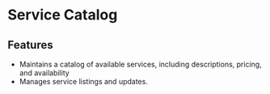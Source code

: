 # Service Catalog

## Features
 - Maintains a catalog of available services, including descriptions, pricing, and availability
 - Manages service listings and updates.